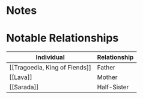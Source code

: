 # Notes

# Notable Relationships
| Individual                    | Relationship |
| ----------------------------- | ------------ |
| [[Tragoedia, King of Fiends]] | Father       |
| [[Lava]]                      | Mother       |
| [[Sarada]]                    | Half-Sister  |
